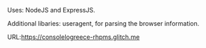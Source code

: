 
Uses: NodeJS and ExpressJS.

Additional libaries: useragent, for parsing the browser information.

URL:https://consolelogreece-rhpms.glitch.me
